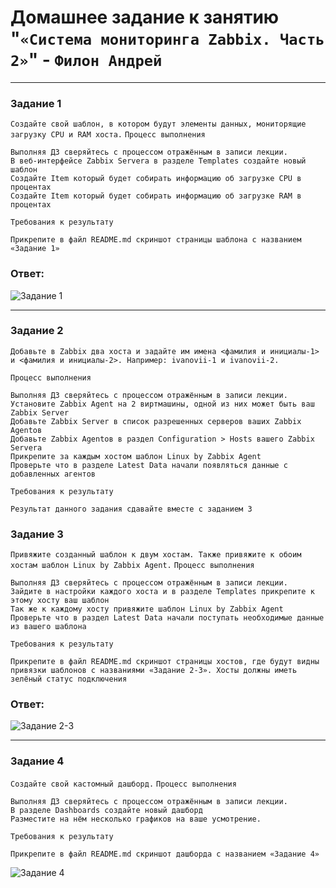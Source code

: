 # Домашнее задание к занятию "`«Система мониторинга Zabbix. Часть 2»`" - `Филон Андрей`

---

### Задание 1

`Создайте свой шаблон, в котором будут элементы данных, мониторящие загрузку CPU и RAM хоста.`
`Процесс выполнения`

    Выполняя ДЗ сверяйтесь с процессом отражённым в записи лекции.
    В веб-интерфейсе Zabbix Servera в разделе Templates создайте новый шаблон
    Создайте Item который будет собирать информацию об загрузке CPU в процентах
    Создайте Item который будет собирать информацию об загрузке RAM в процентах

`Требования к результату`

    Прикрепите в файл README.md скриншот страницы шаблона с названием «Задание 1»

### Ответ:  

![Задание 1](https://github.com/AndreyFilon/zabbix-path3/blob/main/%D0%97%D0%B0%D0%B4%D0%B0%D0%BD%D0%B8%D0%B5%201.jpg)

---

### Задание 2

`Добавьте в Zabbix два хоста и задайте им имена <фамилия и инициалы-1> и <фамилия и инициалы-2>. Например: ivanovii-1 и ivanovii-2.`

`Процесс выполнения`

    Выполняя ДЗ сверяйтесь с процессом отражённым в записи лекции.
    Установите Zabbix Agent на 2 виртмашины, одной из них может быть ваш Zabbix Server
    Добавьте Zabbix Server в список разрешенных серверов ваших Zabbix Agentов
    Добавьте Zabbix Agentов в раздел Configuration > Hosts вашего Zabbix Servera
    Прикрепите за каждым хостом шаблон Linux by Zabbix Agent
    Проверьте что в разделе Latest Data начали появляться данные с добавленных агентов

`Требования к результату`

    Результат данного задания сдавайте вместе с заданием 3

### Задание 3

`Привяжите созданный шаблон к двум хостам. Также привяжите к обоим хостам шаблон Linux by Zabbix Agent.`
`Процесс выполнения`

    Выполняя ДЗ сверяйтесь с процессом отражённым в записи лекции.
    Зайдите в настройки каждого хоста и в разделе Templates прикрепите к этому хосту ваш шаблон
    Так же к каждому хосту привяжите шаблон Linux by Zabbix Agent
    Проверьте что в раздел Latest Data начали поступать необходимые данные из вашего шаблона

`Требования к результату`

    Прикрепите в файл README.md скриншот страницы хостов, где будут видны привязки шаблонов с названиями «Задание 2-3». Хосты должны иметь зелёный статус подключения

### Ответ:

![Задание 2-3](https://github.com/AndreyFilon/zabbix-path3/blob/main/%D0%97%D0%B0%D0%B4%D0%B0%D0%BD%D0%B8%D0%B5%202-3.jpg)

---

### Задание 4

`Создайте свой кастомный дашборд.`
`Процесс выполнения`

    Выполняя ДЗ сверяйтесь с процессом отражённым в записи лекции.
    В разделе Dashboards создайте новый дашборд
    Разместите на нём несколько графиков на ваше усмотрение.

`Требования к результату`

    Прикрепите в файл README.md скриншот дашборда с названием «Задание 4»

![Задание 4]()
